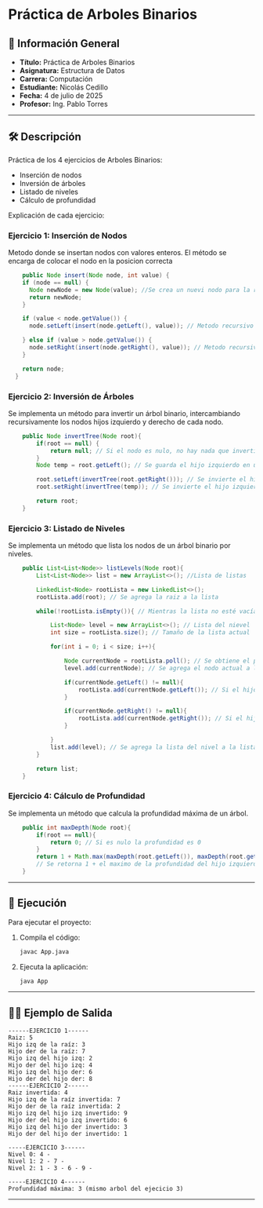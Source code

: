 
# Práctica de Arboles Binarios

## 📌 Información General

- **Título:** Práctica de Arboles Binarios
- **Asignatura:** Estructura de Datos
- **Carrera:** Computación
- **Estudiante:** Nicolás Cedillo
- **Fecha:** 4 de julio de 2025
- **Profesor:** Ing. Pablo Torres

---

## 🛠️ Descripción

Práctica de los 4 ejercicios de Arboles Binarios:
- Inserción de nodos
- Inversión de árboles
- Listado de niveles
- Cálculo de profundidad

Explicación de cada ejercicio:

### Ejercicio 1: Inserción de Nodos
Metodo donde se insertan nodos con valores enteros. El método se encarga de colocar el nodo en la posicion correcta

```java
    public Node insert(Node node, int value) {
    if (node == null) {
      Node newNode = new Node(value); //Se crea un nuevi nodo para la raiz
      return newNode;
    }

    if (value < node.getValue()) {
      node.setLeft(insert(node.getLeft(), value)); // Metodo recursivo para insertar en la iquierda

    } else if (value > node.getValue()) {
      node.setRight(insert(node.getRight(), value)); // Metodo recursivo para insertar en la derecha
    } 

    return node;
  }
```

### Ejercicio 2: Inversión de Árboles
Se implementa un método para invertir un árbol binario, intercambiando recursivamente los nodos hijos izquierdo y derecho de cada nodo.

```java
    public Node invertTree(Node root){
        if(root == null) {
            return null; // Si el nodo es nulo, no hay nada que invertir
        }
        Node temp = root.getLeft(); // Se guarda el hijo izquierdo en un temp

        root.setLeft(invertTree(root.getRight())); // Se invierte el hijo derecho
        root.setRight(invertTree(temp)); // Se invierte el hijo izquierdo

        return root;
    }
```

### Ejercicio 3: Listado de Niveles
Se implementa un método que lista los nodos de un árbol binario por niveles.

```java
    public List<List<Node>> listLevels(Node root){
        List<List<Node>> list = new ArrayList<>(); //Lista de listas

        LinkedList<Node> rootLista = new LinkedList<>();
        rootLista.add(root); // Se agrega la raiz a la lista

        while(!rootLista.isEmpty()){ // Mientras la lista no esté vacía

            List<Node> level = new ArrayList<>(); // Lista del nievel
            int size = rootLista.size(); // Tamaño de la lista actual

            for(int i = 0; i < size; i++){

                Node currentNode = rootLista.poll(); // Se obtiene el primer nodo de la lista
                level.add(currentNode); // Se agrega el nodo actual a la lista del nivel

                if(currentNode.getLeft() != null){
                    rootLista.add(currentNode.getLeft()); // Si el hijo izquierdo no es nulo se agrega a la lista
                }

                if(currentNode.getRight() != null){
                    rootLista.add(currentNode.getRight()); // Si el hijo derecho no es nulo se agrega a la lista
                }

            }
            list.add(level); // Se agrega la lista del nivel a la lista de listas
        }

        return list;
    }
```

### Ejercicio 4: Cálculo de Profundidad
Se implementa un método que calcula la profundidad máxima de un árbol.


```java
    public int maxDepth(Node root){
        if(root == null){
            return 0; // Si es nulo la profundidad es 0
        }
        return 1 + Math.max(maxDepth(root.getLeft()), maxDepth(root.getRight()));
        // Se retorna 1 + el maximo de la profundidad del hijo izquierdo y derecho
    }
```

---

## 🚀 Ejecución

Para ejecutar el proyecto:

1. Compila el código:
    ```bash
    javac App.java
    ```
2. Ejecuta la aplicación:
    ```bash
    java App
    ```

---

## 🧑‍💻 Ejemplo de Salida

```plaintext
------EJERCICIO 1------
Raiz: 5
Hijo izq de la raíz: 3
Hijo der de la raíz: 7
Hijo izq del hijo izq: 2
Hijo der del hijo izq: 4
Hijo izq del hijo der: 6
Hijo der del hijo der: 8
------EJERCICIO 2------
Raiz invertida: 4
Hijo izq de la raíz invertida: 7
Hijo der de la raíz invertida: 2
Hijo izq del hijo izq invertido: 9
Hijo der del hijo izq invertido: 6
Hijo izq del hijo der invertido: 3
Hijo der del hijo der invertido: 1

-----EJERCICIO 3------
Nivel 0: 4 -
Nivel 1: 2 - 7 -
Nivel 2: 1 - 3 - 6 - 9 -

-----EJERCICIO 4------
Profundidad máxima: 3 (mismo arbol del ejecicio 3)
```

---



